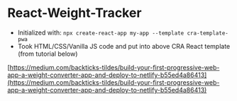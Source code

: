 # React-Weight-Tracker
- Initialized with: `npx create-react-app my-app --template cra-template-pwa`
- Took HTML/CSS/Vanilla JS code and put into above CRA React template (from tutorial below)

[https://medium.com/backticks-tildes/build-your-first-progressive-web-app-a-weight-converter-app-and-deploy-to-netlify-b55ed4a86413](https://medium.com/backticks-tildes/build-your-first-progressive-web-app-a-weight-converter-app-and-deploy-to-netlify-b55ed4a86413)